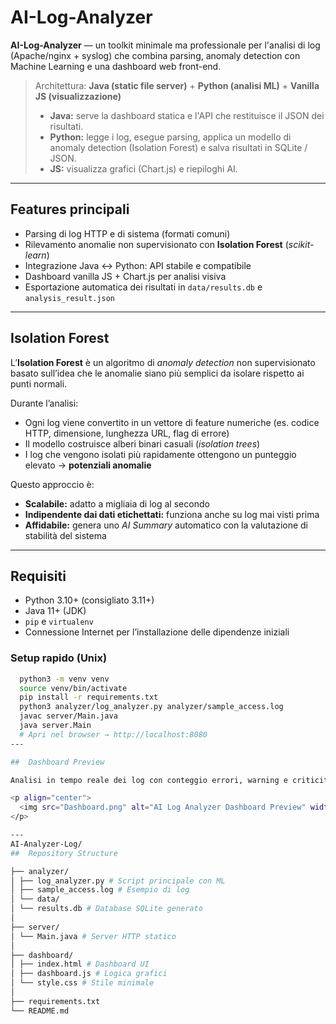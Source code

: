 # AI-Log-Analyzer

**AI-Log-Analyzer** — un toolkit minimale ma professionale per l'analisi di log (Apache/nginx + syslog) che combina parsing, anomaly detection con Machine Learning e una dashboard web front-end.

> Architettura: **Java (static file server)** + **Python (analisi ML)** + **Vanilla JS (visualizzazione)**  
> - **Java:** serve la dashboard statica e l'API che restituisce il JSON dei risultati.  
> - **Python:** legge i log, esegue parsing, applica un modello di anomaly detection (Isolation Forest) e salva risultati in SQLite / JSON.  
> - **JS:** visualizza grafici (Chart.js) e riepiloghi AI.

---

##  Features principali

- Parsing di log HTTP e di sistema (formati comuni)
- Rilevamento anomalie non supervisionato con **Isolation Forest** (*scikit-learn*)
- Integrazione Java ↔ Python: API stabile e compatibile
- Dashboard vanilla JS + Chart.js per analisi visiva
- Esportazione automatica dei risultati in `data/results.db` e `analysis_result.json`

---

##  Isolation Forest

L’**Isolation Forest** è un algoritmo di *anomaly detection* non supervisionato basato sull’idea che le anomalie siano più semplici da isolare rispetto ai punti normali.

Durante l’analisi:
- Ogni log viene convertito in un vettore di feature numeriche (es. codice HTTP, dimensione, lunghezza URL, flag di errore)
- Il modello costruisce alberi binari casuali (*isolation trees*)
- I log che vengono isolati più rapidamente ottengono un punteggio elevato → **potenziali anomalie**

Questo approccio è:
- **Scalabile:** adatto a migliaia di log al secondo  
- **Indipendente dai dati etichettati:** funziona anche su log mai visti prima  
- **Affidabile:** genera uno *AI Summary* automatico con la valutazione di stabilità del sistema

---

##  Requisiti

- Python 3.10+ (consigliato 3.11+)
- Java 11+ (JDK)
- `pip` e `virtualenv`
- Connessione Internet per l’installazione delle dipendenze iniziali

### Setup rapido (Unix)
```bash
  python3 -m venv venv
  source venv/bin/activate
  pip install -r requirements.txt
  python3 analyzer/log_analyzer.py analyzer/sample_access.log
  javac server/Main.java
  java server.Main
  # Apri nel browser → http://localhost:8080
---

##  Dashboard Preview

Analisi in tempo reale dei log con conteggio errori, warning e criticità, più riepilogo AI con valutazione automatica.

<p align="center">
  <img src="Dashboard.png" alt="AI Log Analyzer Dashboard Preview" width="700"/>
</p>

---
AI-Analyzer-Log/
##  Repository Structure

├── analyzer/
│ ├── log_analyzer.py # Script principale con ML
│ ├── sample_access.log # Esempio di log
│ └── data/
│ └── results.db # Database SQLite generato
│
├── server/
│ └── Main.java # Server HTTP statico
│
├── dashboard/
│ ├── index.html # Dashboard UI
│ ├── dashboard.js # Logica grafici
│ └── style.css # Stile minimale
│
├── requirements.txt
└── README.md

